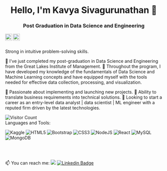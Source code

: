 <h1 align = "center">Hello, I'm Kavya Sivagurunathan 👋</h1>
<h3 align = "center">Post Graduation in Data Science and Engineering</h3>

<a href="https://linkedin.com/in/(https://www.linkedin.com/in/kavya-sivagurunathan-1bb810161/)">
  <img align="left" alt="Kavya's Linkdein" width="22px" color="white" src="https://cdn.jsdelivr.net/npm/simple-icons@v3/icons/linkedin.svg" />
</a>
<a href="https://github.com/kavya-sivaguru">
  <img align="left" alt="Kavya's Github" width="22px" colour="white" src="https://cdn.jsdelivr.net/npm/simple-icons@v3/icons/github.svg" />
</a>


<br/>
<br/>

Strong in intuitive problem-solving skills. 

🌱 I've just completed my post-graduation in Data Science and Engineering from the Great Lakes Institute of Management. 
🌱 Throughout the program, I have developed my knowledge of the fundamentals of Data Science and Machine Learning concepts and have equipped myself with the tools needed for effective data collection, processing, and visualization. 

🌱 Passionate about implementing and launching new projects. 
🌱 Ability to translate business requirements into technical solutions. 
🌱 Looking to start a career as an entry-level data analyst | data scientist | ML engineer with a reputed firm driven by the latest technologies.
 
![Visitor Count](https://profile-counter.glitch.me/kavya-sivaguru/count.svg)
<br/>
Languages and Tools:

<img alt="Kaggle" src="https://img.shields.io/badge/Kaggle-035a7d?style=for-the-badge&logo=kaggle&logoColor=white"/> <img alt="HTML5" src="https://img.shields.io/badge/html5-%23E34F26.svg?style=flat-square&logo=html5&logoColor=white"/> <img alt="Bootstrap" src="https://img.shields.io/badge/bootstrap-%23563D7C.svg?style=for-the-badge&logo=bootstrap&logoColor=white"/> <img alt="CSS3" src="https://img.shields.io/badge/css3-%231572B6.svg?style=flat-square&logo=css3&logoColor=white"/> <img alt="NodeJS" src="https://img.shields.io/badge/node.js-%2343853D.svg?style=flat-square&logo=node-dot-js&logoColor=white"/> <img alt="React" src="https://img.shields.io/badge/react-%2320232a.svg?style=flat-square&logo=react&logoColor=%2361DAFB"/> <img alt="MySQL" src="https://img.shields.io/badge/mysql-%2300f.svg?style=flat-square&logo=mysql&logoColor=white"/> <img alt="MongoDB" src ="https://img.shields.io/badge/MongoDB-%234ea94b.svg?style=flat-square&logo=mongodb&logoColor=white"/>

<br/>
<br/>

📫 You can reach me:  <a href="mailto: kavya.sivaguru@gmail.com"><img src="https://img.shields.io/badge/gmail-%23DD0031.svg?&style=flat-square&logo=gmail&logoColor=white"/></a>
[![Linkedin Badge](https://img.shields.io/badge/-Kavya-blue?style=flat-square&logo=Linkedin&logoColor=white&link=https://www.linkedin.com/in/aakash--01629954/)](https://www.linkedin.com/in/kavya-sivagurunathan-1bb810161/)

<!--
**kavya-sivaguru/kavya-sivaguru** is a ✨ _special_ ✨ repository because its `README.md` (this file) appears on your GitHub profile.

Here are some ideas to get you started:

- 🔭 I’m currently working on ...
- 🌱 I’m currently learning ...
- 👯 I’m looking to collaborate on ...
- 🤔 I’m looking for help with ...
- 💬 Ask me about ...
- 📫 How to reach me: ...
- 😄 Pronouns: ...
- ⚡ Fun fact: ...
-->
